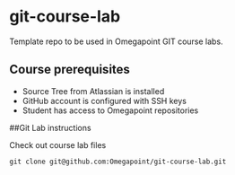 # git-course-lab
Template repo to be used in Omegapoint GIT course labs.

## Course prerequisites
* Source Tree from Atlassian is installed
* GitHub account is configured with SSH keys
* Student has access to Omegapoint repositories

##Git Lab instructions

Check out course lab files

```
git clone git@github.com:Omegapoint/git-course-lab.git
```

